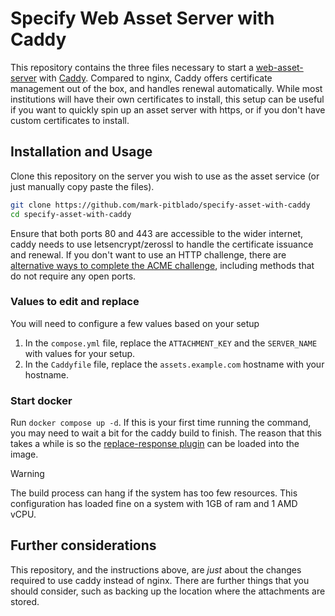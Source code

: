 # Specify Web Asset Server with Caddy

This repository contains the three files necessary to start a [web-asset-server](https://github.com/specify/web-asset-server) with [Caddy](https://caddyserver.com/). Compared to nginx, Caddy offers certificate management out of the box, and handles renewal automatically. While most institutions will have their own certificates to install, this setup can be useful if you want to quickly spin up an asset server with https, or if you don't have custom certificates to install.

## Installation and Usage

Clone this repository on the server you wish to use as the asset service (or just manually copy paste the files).

```bash
git clone https://github.com/mark-pitblado/specify-asset-with-caddy
cd specify-asset-with-caddy
```

Ensure that both ports 80 and 443 are accessible to the wider internet, caddy needs to use letsencrypt/zerossl to handle the certificate issuance and renewal. If you don't want to use an HTTP challenge, there are [alternative ways to complete the ACME challenge](https://caddyserver.com/docs/automatic-https#acme-challenges), including methods that do not require any open ports.

### Values to edit and replace

You will need to configure a few values based on your setup

1. In the `compose.yml` file, replace the `ATTACHMENT_KEY` and the `SERVER_NAME` with values for your setup.
2. In the `Caddyfile` file, replace the `assets.example.com` hostname with your hostname.

### Start docker

Run `docker compose up -d`. If this is your first time running the command, you may need to wait a bit for the caddy build to finish. The reason that this takes a while is so the [replace-response plugin](https://github.com/caddyserver/replace-response) can be loaded into the image. 

> [!WARNING]
> The build process can hang if the system has too few resources. This configuration has loaded fine on a system with 1GB of ram and 1 AMD vCPU.

## Further considerations

This repository, and the instructions above, are *just* about the changes required to use caddy instead of nginx. There are further things that you should consider, such as backing up the location where the attachments are stored.
